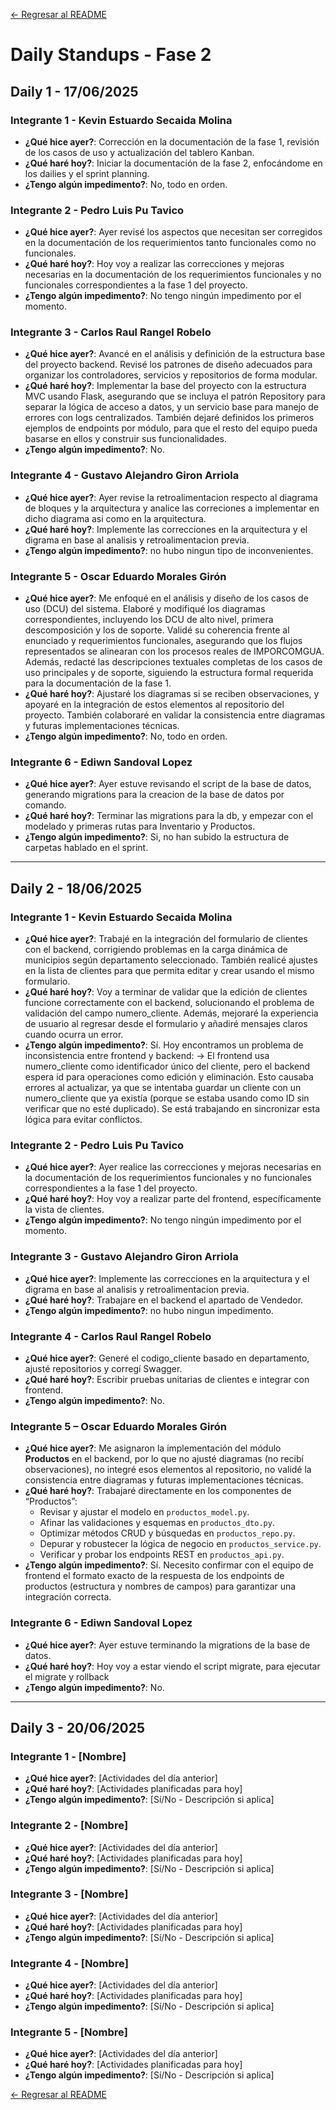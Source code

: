 [← Regresar al README](../../../README.md)

# Daily Standups - Fase 2

## Daily 1 - 17/06/2025

### Integrante 1 - Kevin Estuardo Secaida Molina
- **¿Qué hice ayer?**: Corrección en la documentación de la fase 1, revisión de los casos de uso y actualización del tablero Kanban.
- **¿Qué haré hoy?**: Iniciar la documentación de la fase 2, enfocándome en los dailies y el sprint planning.
- **¿Tengo algún impedimento?**: No, todo en orden.

### Integrante 2 - Pedro Luis Pu Tavico
- **¿Qué hice ayer?**: Ayer revisé los aspectos que necesitan ser corregidos en la documentación de los requerimientos tanto funcionales como no funcionales.
- **¿Qué haré hoy?**: Hoy voy a realizar las correcciones y mejoras necesarias en la documentación de los requerimientos funcionales y no funcionales correspondientes a la fase 1 del proyecto.
- **¿Tengo algún impedimento?**: No tengo ningún impedimento por el momento.

### Integrante 3 - Carlos Raul Rangel Robelo
- **¿Qué hice ayer?**: Avancé en el análisis y definición de la estructura base del proyecto backend. Revisé los patrones de diseño adecuados para organizar los controladores, servicios y repositorios de forma modular.
- **¿Qué haré hoy?**: Implementar la base del proyecto con la estructura MVC usando Flask, asegurando que se incluya el patrón Repository para separar la lógica de acceso a datos, y un servicio base para manejo de errores con logs centralizados. También dejaré definidos los primeros ejemplos de endpoints por módulo, para que el resto del equipo pueda basarse en ellos y construir sus funcionalidades.
- **¿Tengo algún impedimento?**: No.

### Integrante 4 - Gustavo Alejandro Giron Arriola
- **¿Qué hice ayer?**: Ayer revise la retroalimentacion respecto al diagrama de bloques y la arquitectura y analice las correciones a implementar en dicho diagrama asi como en la arquitectura. 
- **¿Qué haré hoy?**: Implemente las correcciones en la arquitectura y el digrama en base al analisis y retroalimentacion previa.
- **¿Tengo algún impedimento?**: no hubo ningun tipo de inconvenientes.

### Integrante 5 - Oscar Eduardo Morales Girón

* **¿Qué hice ayer?**: Me enfoqué en el análisis y diseño de los casos de uso (DCU) del sistema. Elaboré y modifiqué los diagramas correspondientes, incluyendo los DCU de alto nivel, primera descomposición y los de soporte. Validé su coherencia frente al enunciado y requerimientos funcionales, asegurando que los flujos representados se alinearan con los procesos reales de IMPORCOMGUA. Además, redacté las descripciones textuales completas de los casos de uso principales y de soporte, siguiendo la estructura formal requerida para la documentación de la fase 1.
* **¿Qué haré hoy?**: Ajustaré los diagramas si se reciben observaciones, y apoyaré en la integración de estos elementos al repositorio del proyecto. También colaboraré en validar la consistencia entre diagramas y futuras implementaciones técnicas.
* **¿Tengo algún impedimento?**: No, todo en orden.


### Integrante 6 - Ediwn Sandoval Lopez
- **¿Qué hice ayer?**: Ayer estuve revisando el script de la base de datos, generando migrations para la creacion de la base de datos por comando.
- **¿Qué haré hoy?**: Terminar las migrations para la db, y empezar con el modelado y primeras rutas para Inventario y Productos.
- **¿Tengo algún impedimento?**: Si, no han subido la estructura de carpetas hablado en el sprint.

---

## Daily 2 - 18/06/2025

### Integrante 1 - Kevin Estuardo Secaida Molina
- **¿Qué hice ayer?**:  Trabajé en la integración del formulario de clientes con el backend, corrigiendo problemas en la carga dinámica de municipios según departamento seleccionado. También realicé ajustes en la lista de clientes para que permita editar y crear usando el mismo formulario.
- **¿Qué haré hoy?**: Voy a terminar de validar que la edición de clientes funcione correctamente con el backend, solucionando el problema de validación del campo numero_cliente. Además, mejoraré la experiencia de usuario al regresar desde el formulario y añadiré mensajes claros cuando ocurra un error.
- **¿Tengo algún impedimento?**: Sí. Hoy encontramos un problema de inconsistencia entre frontend y backend:
→ El frontend usa numero_cliente como identificador único del cliente, pero el backend espera id para operaciones como edición y eliminación.
Esto causaba errores al actualizar, ya que se intentaba guardar un cliente con un numero_cliente que ya existía (porque se estaba usando como ID sin verificar que no esté duplicado).
Se está trabajando en sincronizar esta lógica para evitar conflictos.

### Integrante 2 - Pedro Luis Pu Tavico
- **¿Qué hice ayer?**: Ayer realice las correcciones y mejoras necesarias en la documentación de los requerimientos funcionales y no funcionales correspondientes a la fase 1 del proyecto.
- **¿Qué haré hoy?**: Hoy voy a realizar parte del frontend, específicamente la vista de clientes.
- **¿Tengo algún impedimento?**: No tengo ningún impedimento por el momento.

### Integrante 3 - Gustavo Alejandro Giron Arriola
- **¿Qué hice ayer?**: Implemente las correcciones en la arquitectura y el digrama en base al analisis y retroalimentacion previa.
- **¿Qué haré hoy?**: Trabajare en el backend el apartado de Vendedor.
- **¿Tengo algún impedimento?**: no hubo ningun impedimento.

### Integrante 4 - Carlos Raul Rangel Robelo
- **¿Qué hice ayer?**: Generé el codigo_cliente basado en departamento, ajusté repositorios y corregí Swagger.
- **¿Qué haré hoy?**: Escribir pruebas unitarias de clientes e integrar con frontend.
- **¿Tengo algún impedimento?**: No.

### Integrante 5 – Oscar Eduardo Morales Girón

* **¿Qué hice ayer?**: Me asignaron la implementación del módulo **Productos** en el backend, por lo que no ajusté diagramas (no recibí observaciones), no integré esos elementos al repositorio, no validé la consistencia entre diagramas y futuras implementaciones técnicas.
* **¿Qué haré hoy?**: Trabajaré directamente en los componentes de “Productos”:
  * Revisar y ajustar el modelo en `productos_model.py`.
  * Afinar las validaciones y esquemas en `productos_dto.py`.
  * Optimizar métodos CRUD y búsquedas en `productos_repo.py`.
  * Depurar y robustecer la lógica de negocio en `productos_service.py`.
  * Verificar y probar los endpoints REST en `productos_api.py`.
* **¿Tengo algún impedimento?**: Sí. Necesito confirmar con el equipo de frontend el formato exacto de la respuesta de los endpoints de productos (estructura y nombres de campos) para garantizar una integración correcta.


### Integrante 6 - Ediwn Sandoval Lopez
- **¿Qué hice ayer?**: Ayer estuve terminando la migrations de la base de datos.
- **¿Qué haré hoy?**: Hoy voy a estar viendo el script migrate, para ejecutar el migrate y rollback
- **¿Tengo algún impedimento?**: No.
---

## Daily 3 - 20/06/2025

### Integrante 1 - [Nombre]
- **¿Qué hice ayer?**: [Actividades del día anterior]
- **¿Qué haré hoy?**: [Actividades planificadas para hoy]
- **¿Tengo algún impedimento?**: [Sí/No - Descripción si aplica]

### Integrante 2 - [Nombre]
- **¿Qué hice ayer?**: [Actividades del día anterior]
- **¿Qué haré hoy?**: [Actividades planificadas para hoy]
- **¿Tengo algún impedimento?**: [Sí/No - Descripción si aplica]

### Integrante 3 - [Nombre]
- **¿Qué hice ayer?**: [Actividades del día anterior]
- **¿Qué haré hoy?**: [Actividades planificadas para hoy]
- **¿Tengo algún impedimento?**: [Sí/No - Descripción si aplica]

### Integrante 4 - [Nombre]
- **¿Qué hice ayer?**: [Actividades del día anterior]
- **¿Qué haré hoy?**: [Actividades planificadas para hoy]
- **¿Tengo algún impedimento?**: [Sí/No - Descripción si aplica]

### Integrante 5 - [Nombre]
- **¿Qué hice ayer?**: [Actividades del día anterior]
- **¿Qué haré hoy?**: [Actividades planificadas para hoy]
- **¿Tengo algún impedimento?**: [Sí/No - Descripción si aplica]

[← Regresar al README](../../../README.md)
